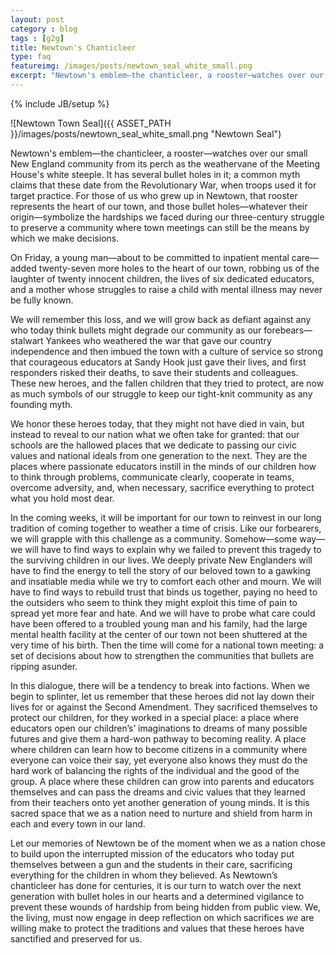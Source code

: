 ```yaml
---
layout: post
category : blog
tags : [g2g]
title: Newtown's Chanticleer
type: faq
featureimg: /images/posts/newtown_seal_white_small.png
excerpt: "Newtown's emblem—the chanticleer, a rooster—watches over our small New England community from its perch as the weathervane of the Meeting House's white steeple. It has several bullet holes in it; a common myth claims that these date from the Revolutionary War, when troops used it for target practice. For those of us who grew up in Newtown, that rooster represents the heart of our town, and those bullet holes—whatever their origin—symbolize the hardships we faced during our three-century struggle to preserve a community where town meetings can still be the means by which we make decisions. On Friday, a young man—about to be committed to inpatient mental care—added twenty-seven more holes to the heart of our town, robbing us of the laughter of twenty innocent children, the lives of six dedicated educators, and a mother whose struggles to raise a child with mental illness may never be fully known."
---
```

{% include JB/setup %}

![Newtown Town Seal]({{ ASSET_PATH }}/images/posts/newtown_seal_white_small.png "Newtown Seal")

Newtown's emblem—the chanticleer, a rooster—watches over our small New England community from its perch as the weathervane of the Meeting House's white steeple. It has several bullet holes in it; a common myth claims that these date from the Revolutionary War, when troops used it for target practice. For those of us who grew up in Newtown, that rooster represents the heart of our town, and those bullet holes—whatever their origin—symbolize the hardships we faced during our three-century struggle to preserve a community where town meetings can still be the means by which we make decisions.

On Friday, a young man—about to be committed to inpatient mental care—added twenty-seven more holes to the heart of our town, robbing us of the laughter of twenty innocent children, the lives of six dedicated educators, and a mother whose struggles to raise a child with mental illness may never be fully known.

We will remember this loss, and we will grow back as defiant against any who today think bullets might degrade our community as our forebears—stalwart Yankees who weathered the war that gave our country independence and then imbued the town with a culture of service so strong that courageous educators at Sandy Hook just gave their lives, and first responders risked their deaths, to save their students and colleagues. These new heroes, and the fallen children that they tried to protect, are now as much symbols of our struggle to keep our tight-knit community as any founding myth.

We honor these heroes today, that they might not have died in vain, but instead to reveal to our nation what we often take for granted: that our schools are the hallowed places that we dedicate to passing our civic values and national ideals from one generation to the next. They are the places where passionate educators instill in the minds of our children how to think through problems, communicate clearly, cooperate in teams, overcome adversity, and, when necessary, sacrifice everything to protect what you hold most dear. 

In the coming weeks, it will be important for our town to reinvest in our long tradition of coming together to weather a time of crisis. Like our forbearers, we will grapple with this challenge as a community. Somehow—some way—we will have to find ways to explain why we failed to prevent this tragedy to the surviving children in our lives. We deeply private New Englanders will have to find the energy to tell the story of our beloved town to a gawking and insatiable media while we try to comfort each other and mourn. We will have to find ways to rebuild trust that binds us together, paying no heed to the outsiders who seem to think they might exploit this time of pain to spread yet more fear and hate. And we will have to probe what care could have been offered to a troubled young man and his family, had the large mental health facility at the center of our town not been shuttered at the very time of his birth. Then the time will come for a national town meeting: a set of decisions about how to strengthen the communities that bullets are ripping asunder.

In this dialogue, there will be a tendency to break into factions. When we begin to splinter, let us remember that these heroes did not lay down their lives for or against the Second Amendment. They sacrificed themselves to protect our children, for they worked in a special place: a place where educators open our children’s’ imaginations to dreams of many possible futures and give them a hard-won pathway to becoming reality. A place where children can learn how to become citizens in a community where everyone can voice their say, yet everyone also knows they must do the hard work of balancing the rights of the individual and the good of the group. A place where these children can grow into parents and educators themselves and can pass the dreams and civic values that they learned from their teachers onto yet another generation of young minds. It is this sacred space that we as a nation need to nurture and shield from harm in each and every town in our land.

Let our memories of Newtown be of the moment when we as a nation chose to build upon the interrupted mission of the educators who today put themselves between a gun and the students in their care, sacrificing everything for the children in whom they believed. As Newtown’s chanticleer has done for centuries, it is our turn to watch over the next generation with bullet holes in our hearts and a determined vigilance to prevent these wounds of hardship from being hidden from public view. We, the living, must now engage in deep reflection on which sacrifices *we* are willing make to protect the traditions and values that these heroes have sanctified and preserved for us.